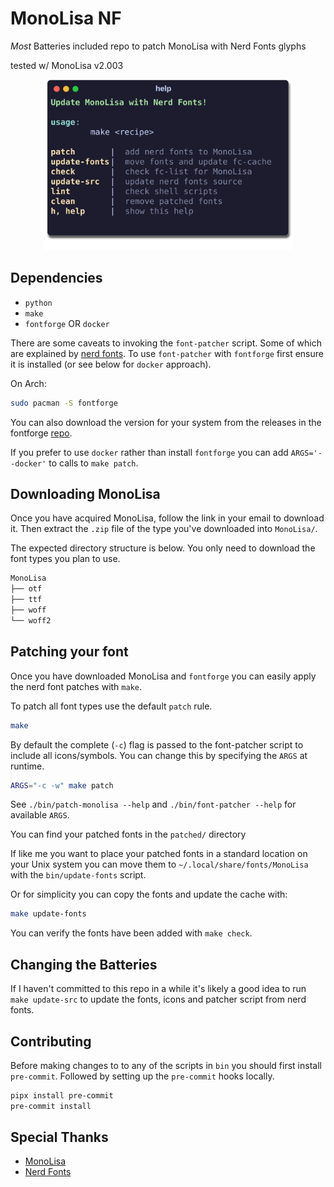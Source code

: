 # MonoLisa NF

_Most_ Batteries included repo to patch MonoLisa with Nerd Fonts glyphs

tested w/ MonoLisa v2.003

<p align="center">
<img src="./assets/help.svg" width=400>
</p>

## Dependencies

- `python`
- `make`
- `fontforge` OR `docker`


There are some caveats to invoking the `font-patcher` script.
Some of which are explained by [nerd fonts](https://github.com/ryanoasis/nerd-fonts#font-patcher).
To use `font-patcher` with `fontforge` first ensure it is installed (or see below for `docker` approach).

On Arch:
```bash
sudo pacman -S fontforge
```

You can also download the version for your system from the releases in the fontforge [repo](https://github.com/fontforge/fontforge).

If you prefer to use `docker` rather than install `fontforge` you can add `ARGS='--docker'` to calls to `make patch`.

## Downloading MonoLisa

Once you have acquired MonoLisa, follow the link in your email to download it.
Then extract the `.zip` file of the type you've downloaded into `MonoLisa/`.

The expected directory structure is below.
You only need to download the font types you plan to use.

```bash
MonoLisa
├── otf
├── ttf
├── woff
└── woff2
```

## Patching your font

Once you have downloaded MonoLisa and `fontforge`
you can easily apply the nerd font patches with `make`.

To patch all font types use the default `patch` rule.

```bash
make
```

By default the complete (`-c`) flag is passed to the font-patcher script to include all icons/symbols.
You can change this by specifying the `ARGS` at runtime.

```bash
ARGS="-c -w" make patch
```

See `./bin/patch-monolisa --help` and `./bin/font-patcher --help` for available `ARGS`.

You can find your patched fonts in the `patched/` directory

If like me you want to place your patched fonts in a standard location on your Unix system you can move them to `~/.local/share/fonts/MonoLisa` with the `bin/update-fonts` script.

Or for simplicity you can copy the fonts and update the cache with:

```bash
make update-fonts
```

You can verify the fonts have been added with `make check`.

## Changing the Batteries

If I haven't committed to this repo in a while it's likely a good idea to run `make update-src` to update the fonts, icons and patcher script from nerd fonts.

## Contributing

Before making changes to to any of the scripts in `bin` you should first install `pre-commit`.
Followed by setting up the `pre-commit` hooks locally.

```bash
pipx install pre-commit
pre-commit install
```

## Special Thanks

- [MonoLisa](https://www.monolisa.dev)
- [Nerd Fonts](https://www.nerdfonts.com)
